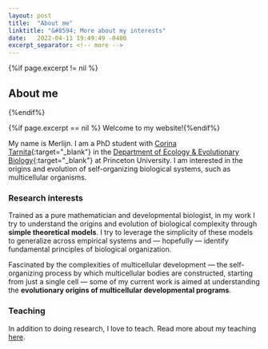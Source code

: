 ```yaml
---
layout: post
title:  "About me"
linktitle: "&#8594; More about my interests"
date:   2022-04-11 19:49:49 -0400
excerpt_separator: <!-- more -->
---
```



{%if page.excerpt != nil %}
## About me
{%endif%}

{%if page.excerpt == nil %}
Welcome to my website!{%endif%}

My name is Merlijn. I am a PhD student with [Corina Tarnita][corina]{:target="_blank"} in the [Department of Ecology & Evolutionary Biology][eeb]{:target="_blank"} at Princeton University. 
I am interested in the origins and evolution of self-organizing biological systems, such as multicellular organisms. 

<!-- more -->

### Research interests

Trained as a pure mathematician and developmental biologist, in my work I try to understand the origins and evolution of biological complexity through **simple theoretical models**. 
I try to leverage the simplicity of these models to generalize across empirical systems and &#8212; hopefully &#8212; identify fundamental principles of biological organization. 

Fascinated by the complexities of multicellular development &#8212; the self-organizing process by which multicellular bodies are constructed, starting from just a single cell &#8212; some of my current work is aimed at understanding
the **evolutionary origins of multicellular developmental programs**. 

### Teaching

In addition to doing research, I love to teach. Read more about my teaching <a href="/teaching/">here</a>.

[corina]: https://scholar.princeton.edu/ctarnita
[eeb]: https://eeb.princeton.edu

